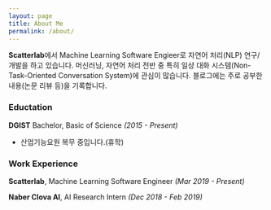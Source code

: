 ```yaml
---
layout: page
title: About Me
permalink: /about/
---
```


**Scatterlab**에서 Machine Learning Software Engieer로 자연어 처리(NLP) 연구/개발을 하고 있습니다. 머신러닝, 자연어 처리 전반 중 특히 일상 대화 시스템(Non- Task-Oriented Conversation System)에 관심이 많습니다. 블로그에는 주로 공부한 내용(논문 리뷰 등)을 기록합니다.

### Eductation

**DGIST**
Bachelor, Basic of Science *(2015 - Present)*

- 산업기능요원 복무 중입니다.(휴학)

### Work Experience

**Scatterlab**, Machine Learning Software Engineer *(Mar 2019 - Present)*

**Naber Clova AI**, AI Research Intern *(Dec 2018 - Feb 2019)*
